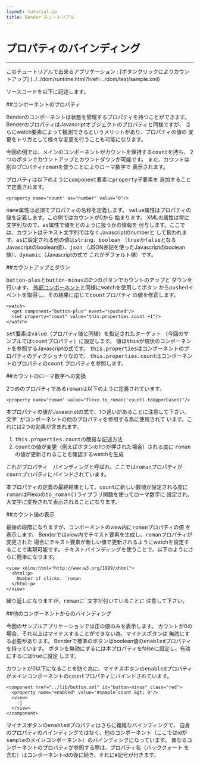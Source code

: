 ```yaml
---
layout: tutorial.ja
title: Bender チュートリアル
---
```

# プロパティのバインディング

-----
このチュートリアルで出来るアプリケーション : [ボタンクリックによりカウントアップ]
(../../dom/runtime.html?href=../dom/test/sample.xml)

ソースコードを以下に記述します。

<blockquote class="code">
</blockquote>
<script>
flexo.ez_xhr("../../dom/test/sample.xml", { responseType: "text" }, function (req) {
  document.querySelector("blockquote").appendChild(flexo.$pre(req.response));
});
</script>

##コンポーネントのプロパティ

Benderのコンポーネントは状態を管理するプロパティを持つことができます。
BenderのプロパティはJavascriptオブジェクトのプロパティと同様ですが、
さらにwatch要素によって観測できるというメリットがあり、プロパティの値の
変更をトリガとして様々な変更を行うことも可能になります。

今回の例では、メインのコンポーネントがカウントを保持する<tt>count</tt>を持ち、
2つのボタンでカウントアップとカウントダウンが可能です。
また、カウントは別のプロパティ<tt>roman</tt>を使うことによりローマ数字で
表示されます。

プロパティは以下のように<tt>component</tt>要素に<tt>property</tt>子要素を
追加することで定義されます。

	<property name="count" as="number" value="0"/>

<tt>name</tt>属性は必須でプロパティの名称を定義します。
<tt>value</tt>属性はプロパティの値を定義します。この例ではカウントが0から
始まります。
XMLの属性は常に文字列なので、<tt>as</tt>属性で値をどのように扱うかの情報を
付与します。ここでは、カウントはテキスト文字列ではなくJavascriptのnumberと
して扱われます。<tt>as</tt>に設定される他の値は<tt>string</tt>、<tt>boolean</tt>
（<tt>true</tt>か<tt>false</tt>となるJavascriptのboolean値）、<tt>json</tt>
（JSON表記を使ったJavascriptのboolean値）、<tt>dynamic</tt>（Javascriptの式で
これがデフォルト値）です。

##カウントアップとダウン

<tt>button-plus</tt>と<tt>button-minus</tt>の2つのボタンでカウントのアップと
ダウンを行います。
[外部コンポーネント](external-component.ja.html)と同様にwatchを使用してボタン
から<tt>pushed</tt>イベントを取得し、その結果に応じて<tt>count</tt>プロパティ
の値を修正します。

	<watch>
	  <get component="button-plus" event="!pushed"/>
	  <set property="count" value="this.properties.count +1"/>
	</watch>

<tt>set</tt>要素は<tt>value</tt>（プロパティ値と同様）を指定されたターゲット
（今回のサンプルでは<tt>count</tt>プロパティ）に設定します。
値は<tt>this</tt>が現状のコンポーネントを参照するJavascriptの式です。
<tt>this.properties</tt>はコンポーネントのプロパティのディクショナリなので、
<tt>this.properties.count</tt>はコンポーネントのプロパティの<tt>count</tt>
プロパティを参照します。

##カウントのローマ数字への変換

2つめのプロパティである<tt>roman</tt>は以下のように定義されています。

	<property name="roman" value="flexo.to_roman('count).toUpperCase()"/>

本プロパティの値がJavascriptの式で、1つ違いがあることに注意して下さい。
文字<tt>&#x60;</tt>がコンポーネントの他のプロパティを参照する為に使用されて
います。これには2つの効果が含まれます。

<ol>
	<li><tt>this.properties.count</tt>の簡易な記述方法</li>
	<li><tt>count</tt>の値が変更（例えばボタンの1つが押された場合）される度に
	<tt>roman</tt>の値が更新されることを確認するwatchを生成
</ol>

これがプロパティ　バインディングと呼ばれ、ここでは<tt>roman</tt>プロパティが
<tt>count</tt>プロパティにバインドされています。

本プロパティの定義の最終結果として、<tt>count</tt>に新しい数値が設定される度に
<tt>roman</tt>はFlexoの<tt>to_roman()</tt>ライブラリ関数を使ってローマ数字に
設定され、大文字に変換されて表示されることになります。

##カウント値の表示

最後の段階になりますが、コンポーネントのview内に<tt>roman</tt>プロパティの値
を表示します。
Benderではview内でテキスト要素を生成し、<tt>roman</tt>プロパティが変更された
場合にテキスト要素が新しい値で更新されるようにwatchを設定することで実現可能です。
テキストバインディングを使うことで、以下のようにさらに簡単になります。

	<view xmlns:html="http://www.w3.org/1999/xhtml">
	  <html:p>
	    Number of clicks: `roman
	  </html:p>
	</view>

繰り返しになりますが、<tt>roman</tt>に<tt>&#x60;</tt>文字が付いていることに
注意して下さい。

##他のコンポーネントからのバインディング

今回のサンプルアプリケーションでは正の値のみを表示します。
カウントが0の場合、それ以上はマイナスすることができない為、マイナスボタンは
無効にする必要があります。
Benderで標準のボタンはboolean値の<tt>enabled</tt>プロパティを持っています。
ボタンを無効にするには本プロパティをfalseに設定し、有効にするにはtrueに設定
します。

カウントが0以下になることを防ぐ為に、マイナスボタンの<tt>enabled</tt>プロパティ
がメインコンポーネントの<tt>count</tt>プロパティにバインドされています。

	<component href="../lib/button.xml" id="button-minus" class="red">
	  <property name="enabled" value="#sample`count &gt; 0"/>
	  <view>
	    -1
	  </view>
	</component>

マイナスボタンの<tt>enabled</tt>プロパティはさらに複雑なバインディングで、
自身のプロパティのバインディングではなく、他のコンポーネント（ここではidが
<tt>sample</tt>のメインコンポーネント）のバインディングになっています。
異なるコンポーネントのプロパティが参照する際は、プロパティ名（バッククォート
を含む）はコンポーネントidの後に続き、それに<tt>#</tt>記号が付きます。


